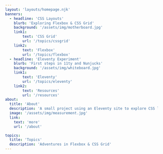 ```yaml
---
layout: 'layouts/homepage.njk'
banners:
  - headline: 'CSS Layouts'
    blurb: 'Exploring Flexbox & CSS Grid'
    background: '/assets/img/motherboard.jpg'
    link1:
        text: 'CSS Grid'
        url: '/topics/cssgrid'
    link2:
        text: 'Flexbox'
        url: '/topics/flexbox'
  - headline: 'Eleventy Experiment'
    blurb: 'First steps in 11ty and Nunjucks'
    background: '/assets/img/whiteboard.jpg'
    link1:
        text: 'Eleventy'
        url: '/topics/eleventy'
    link2:
        text: 'Resources'
        url: '/resources'
about:
  title: 'About'
  description: 'A small project using an Eleventy site to explore CSS layouts'
  image: '/assets/img/measurement.jpg'
  link:
    text: 'more'
    url: '/about'

topics:
  title: 'Topics'
  description: 'Adventures in Flexbox & CSS Grid'
---
```

